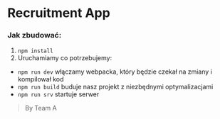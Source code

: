 # Recruitment App

### Jak zbudować:
1. `npm install`
2. Uruchamiamy co potrzebujemy:

- `npm run dev` włączamy webpacka, który będzie czekał na zmiany i kompilował kod
- `npm run build` buduje nasz projekt z niezbędnymi optymalizacjami
- `npm run srv` startuje serwer 

> By Team A
